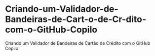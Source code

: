 # Criando-um-Validador-de-Bandeiras-de-Cart-o-de-Cr-dito-com-o-GitHub-Copilo
Criando um Validador de Bandeiras de Cartão de Crédito com o GitHub Copilo
